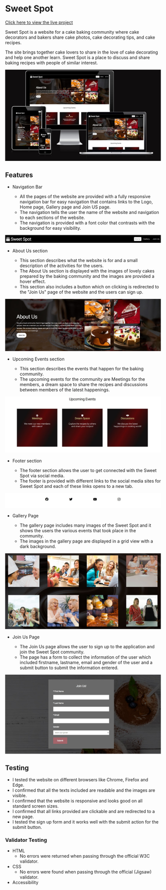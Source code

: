 # **Sweet Spot**

[Click here to view the live project](https://amrutha2103.github.io/sweet-spot/)

Sweet Spot is a website for a cake baking community where cake decorators and bakers share cake photos, cake decorating tips, and cake recipes. 

The site brings together cake lovers to share in the love of cake decorating and help one another learn. Sweet Spot is a place to discuss and share baking recipes with people of similar interest.

![This is an image](assets/images/readme.JPG)

 ## **Features**

- Navigation Bar

    * All the pages of the website are provided with a fully responsive navigation bar for easy navigation that contains links to the Logo, Home page, Gallery page and Join US page.
    * The navigation tells the user the name of the website and navigation to each sections of the website.
    * The navigation is provided with a font color that contrasts with the background for easy visibility.

![This is nav bar image](assets/images/readme-nav.JPG)

- About Us section

    * This section describes what the website is for and a small description of the activities for the users.
    * The About Us section is displayed with the images of lovely cakes prepared by the baking community and the images are provided a hover effect.
    * This section also includes a button which on clicking is redirected to the "Join Us" page of the website and the users can sign up.

![This is an image](assets/images/readme-about.JPG)

- Upcoming Events section

    * This section describes the events that happen for the baking community.
    * The upcoming events for the community are Meetings for the members, a dream space to share the recipes and discussions between members of the latest happenings.

![This is an image](assets/images/readme-events.JPG)

- Footer section

    * The footer section allows the user to get connected with the Sweet Spot via social media.
    * The footer is provided with different links to the social media sites for Sweet Spot and each of these links opens to a new tab.

![This is an image](assets/images/readme-footer.JPG)

- Gallery Page

    * The gallery page includes many images of the Sweet Spot and it shows the users the various events that took place in the community.
    * The images in the gallery page are displayed in a grid view with a dark background.

 ![This is an image](assets/images/readme-gallery.JPG)

 - Join Us Page

    * The Join Us page allows the user to sign up to the application and join the Sweet Spot community.
    * The page has a form to collect the information of the user which included firstname, lastname, email and gender of the user and a submit button to submit the information entered.

 ![This is an image](assets/images/readme-joinus.JPG)



  ## **Testing**

  - I tested the website on different browsers like Chrome, Firefox and Edge.
  - I confirmed that all the texts included are readable and the images are visible.
  - I confirmed that the website is responsive and looks good on all standard screen sizes. 
  - I confirmed that all links provided are clickable and are redirected to a new page.
  - I tested the sign up form and it works well with the submit action for the submit button.


  ### **Validator Testing** 

  - HTML
    * No errors were returned when passing through the official W3C validator.
  - CSS
    * No errors were found when passing through the official (Jigsaw) validator.
  - Accessibility

